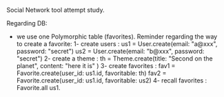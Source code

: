 Social Network tool attempt study.

Regarding DB:
- we use one Polymorphic table (favorites). Reminder regarding the way to create a favorite:
    1- create users :
        us1 = User.create(email: "a@xxx", password: "secret")
        us2 = User.create(email: "b@xxx", password: "secret")
    2- create a theme :
        th = Theme.create(title: "Second on the planet", content: "here it is" )
    3- create favorites :
        fav1 = Favorite.create(user_id: us1.id, favoritable: th)
        fav2 = Favorite.create(user_id: us1.id, favoritable: us2)
    4- recall favorites :
        Favorite.all
        us1.
